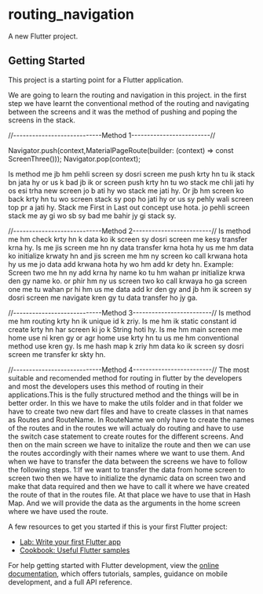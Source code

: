 # routing_navigation

A new Flutter project.

## Getting Started

This project is a starting point for a Flutter application.

We are going to learn the routing and navigation in this project.
in the first step we have learnt the conventional method of the routing and navigating between the screens and it was the method of pushing and poping the screens in the stack.

//----------------------------Method 1-------------------------//

Navigator.push(context,MaterialPageRoute(builder: (context) => const ScreenThree()));
Navigator.pop(context);

Is method me jb hm pehli screen sy dosri screen me push krty hn tu ik stack bn jata hy or us k bad jb ik or screen push krty hn tu wo stack me chli jati hy os esi trha new screen jo b ati hy wo stack me jati hy.
Or jb hm screen ko back krty hn tu wo screen stack sy pop ho jati hy or us sy pehly wali screen top pr a jati hy.
Stack me First in Last out concept use hota. jo pehli screen stack me ay gi wo sb sy bad me bahir jy gi stack sy.

//----------------------------Method 2-------------------------//
Is method me hm check krty hn k data ko ik screen sy dosri screen me kesy transfer krna hy. 
Is me jis screen me hn ny data transfer krna hota hy us me hm data ko initialize krwaty hn and jis screen me hm ny screen ko call krwana hota hy us me jo data add krwana hota hy wo hm add kr dety hn.
Example: Screen two me hn ny add krna hy name ko tu hm wahan pr initialize krwa den gy name ko. or phir hm ny us screen two ko call krwaya ho ga screen one me tu wahan pr hi hm us me data add kr den gy and jb hm ik screen sy dosri screen me navigate kren gy tu data transfer ho jy ga.

//----------------------------Method 3-------------------------//
Is method me hm routing krty hn ik unique id k zriy. Is me hm ik static constant id create krty hn har screen ki jo k String hoti hy. Is me hm main screen me home use ni kren gy or agr home use krty hn tu us me hm conventional method use kren gy. Is me hash map k zriy hm data ko ik screen sy dosri screen me transfer kr skty hn.

//----------------------------Method 4-------------------------//
The most suitable and recomended method for routing in flutter by the developers and most the developers uses this method of routing in their applications.This is the fully structured method and the things will be in better order.
In this we have to make the utils folder and in that folder we have to create two new dart files and have to create classes in that names as Routes and RouteName.
In RouteName we only have to create the names of the routes and in the routes we will actualy do routing and have to use the switch case statement to create routes for the different screens.
And then on the main screen we have to initalize the route and then we can use the routes accordingly with their names where we want to use them.
And when we have to transfer the data between the screens we have to follow the following steps.
1:If we want to transfer the data from home screen to screen two then we have to initialize the dynamic data on screen two and make that data required and then we have to call it where we have created the route of that in the routes file. At that place we have to use that in Hash Map. And we will provide the data as the arguments in the home screen where we have used the route.


 



A few resources to get you started if this is your first Flutter project:

- [Lab: Write your first Flutter app](https://docs.flutter.dev/get-started/codelab)
- [Cookbook: Useful Flutter samples](https://docs.flutter.dev/cookbook)

For help getting started with Flutter development, view the
[online documentation](https://docs.flutter.dev/), which offers tutorials,
samples, guidance on mobile development, and a full API reference.
